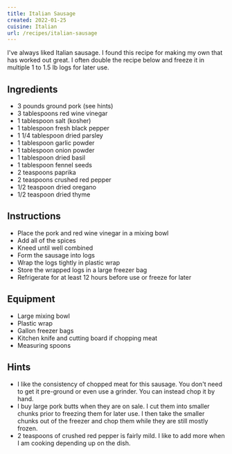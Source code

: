```yaml
---
title: Italian Sausage
created: 2022-01-25
cuisine: Italian
url: /recipes/italian-sausage
---
```


I've always liked Italian sausage. I found this recipe for making my own that has worked out great. I often double the recipe below and freeze it in multiple 1 to 1.5 lb logs for later use.

## Ingredients

- 3 pounds ground pork (see hints)
- 3 tablespoons red wine vinegar
- 1 tablespoon salt (kosher)
- 1 tablespoon fresh black pepper
- 1 1/4 tablespoon dried parsley
- 1 tablespoon garlic powder
- 1 tablespoon onion powder
- 1 tablespoon dried basil
- 1 tablespoon fennel seeds
- 2 teaspoons paprika
- 2 teaspoons crushed red pepper
- 1/2 teaspoon dried oregano
- 1/2 teaspoon dried thyme

## Instructions

- Place the pork and red wine vinegar in a mixing bowl
- Add all of the spices
- Kneed until well combined
- Form the sausage into logs
- Wrap the logs tightly in plastic wrap
- Store the wrapped logs in a large freezer bag
- Refrigerate for at least 12 hours before use or freeze for later

## Equipment

- Large mixing bowl
- Plastic wrap
- Gallon freezer bags
- Kitchen knife and cutting board if chopping meat
- Measuring spoons

## Hints

- I like the consistency of chopped meat for this sausage. You don't need to get it pre-ground or even use a grinder. You can instead chop it by hand.
- I buy large pork butts when they are on sale. I cut them into smaller chunks prior to freezing them for later use. I then take the smaller chunks out of the freezer and chop them while they are still mostly frozen.
- 2 teaspoons of crushed red pepper is fairly mild. I like to add more when I am cooking depending up on the dish.
